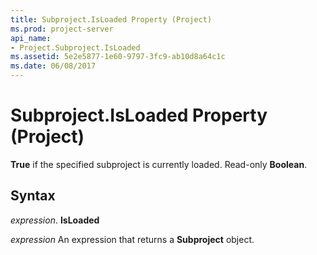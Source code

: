 ```yaml
---
title: Subproject.IsLoaded Property (Project)
ms.prod: project-server
api_name:
- Project.Subproject.IsLoaded
ms.assetid: 5e2e5877-1e60-9797-3fc9-ab10d8a64c1c
ms.date: 06/08/2017
---
```



# Subproject.IsLoaded Property (Project)

 **True** if the specified subproject is currently loaded. Read-only **Boolean**.


## Syntax

 _expression_. **IsLoaded**

 _expression_ An expression that returns a **Subproject** object.


